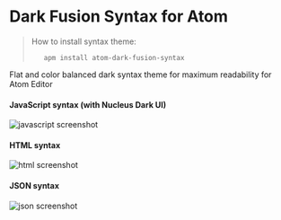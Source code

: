 Dark Fusion Syntax for Atom
===========================

>How to install syntax theme:
>```
>    apm install atom-dark-fusion-syntax
>```

Flat and color balanced dark syntax theme for maximum readability for Atom Editor

#### JavaScript syntax (with Nucleus Dark UI)

![javascript screenshot](https://raw.githubusercontent.com/MaxGraey/atom-dark-fusion-syntax/master/screenshots/js.png)

#### HTML syntax

![html screenshot](https://raw.githubusercontent.com/MaxGraey/atom-dark-fusion-syntax/master/screenshots/html.png)

#### JSON syntax

![json screenshot](https://raw.githubusercontent.com/MaxGraey/atom-dark-fusion-syntax/master/screenshots/json.png)
